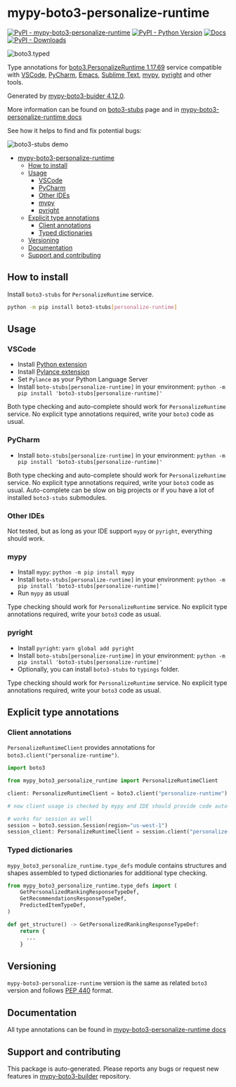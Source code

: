 # mypy-boto3-personalize-runtime<a id="mypy-boto3-personalize-runtime"></a>

[![PyPI - mypy-boto3-personalize-runtime](https://img.shields.io/pypi/v/mypy-boto3-personalize-runtime.svg?color=blue)](https://pypi.org/project/mypy-boto3-personalize-runtime)
[![PyPI - Python Version](https://img.shields.io/pypi/pyversions/mypy-boto3-personalize-runtime.svg?color=blue)](https://pypi.org/project/mypy-boto3-personalize-runtime)
[![Docs](https://img.shields.io/readthedocs/mypy-boto3-builder.svg?color=blue)](https://mypy-boto3-builder.readthedocs.io/)
[![PyPI - Downloads](https://img.shields.io/pypi/dw/mypy-boto3-personalize-runtime?color=blue)](https://pypistats.org/packages/mypy-boto3-personalize-runtime)

![boto3.typed](https://github.com/vemel/mypy_boto3_builder/raw/master/logo.png)

Type annotations for
[boto3.PersonalizeRuntime 1.17.69](https://boto3.amazonaws.com/v1/documentation/api/1.17.69/reference/services/personalize-runtime.html#PersonalizeRuntime)
service compatible with [VSCode](https://code.visualstudio.com/),
[PyCharm](https://www.jetbrains.com/pycharm/),
[Emacs](https://www.gnu.org/software/emacs/),
[Sublime Text](https://www.sublimetext.com/),
[mypy](https://github.com/python/mypy),
[pyright](https://github.com/microsoft/pyright) and other tools.

Generated by
[mypy-boto3-buider 4.12.0](https://github.com/vemel/mypy_boto3_builder).

More information can be found on
[boto3-stubs](https://pypi.org/project/boto3-stubs/) page and in
[mypy-boto3-personalize-runtime docs](https://vemel.github.io/boto3_stubs_docs/mypy_boto3_personalize_runtime/)

See how it helps to find and fix potential bugs:

![boto3-stubs demo](https://github.com/vemel/mypy_boto3_builder/raw/master/demo.gif)

- [mypy-boto3-personalize-runtime](#mypy-boto3-personalize-runtime)
  - [How to install](#how-to-install)
  - [Usage](#usage)
    - [VSCode](#vscode)
    - [PyCharm](#pycharm)
    - [Other IDEs](#other-ides)
    - [mypy](#mypy)
    - [pyright](#pyright)
  - [Explicit type annotations](#explicit-type-annotations)
    - [Client annotations](#client-annotations)
    - [Typed dictionaries](#typed-dictionaries)
  - [Versioning](#versioning)
  - [Documentation](#documentation)
  - [Support and contributing](#support-and-contributing)

## How to install<a id="how-to-install"></a>

Install `boto3-stubs` for `PersonalizeRuntime` service.

```bash
python -m pip install boto3-stubs[personalize-runtime]
```

## Usage<a id="usage"></a>

### VSCode<a id="vscode"></a>

- Install
  [Python extension](https://marketplace.visualstudio.com/items?itemName=ms-python.python)
- Install
  [Pylance extension](https://marketplace.visualstudio.com/items?itemName=ms-python.vscode-pylance)
- Set `Pylance` as your Python Language Server
- Install `boto-stubs[personalize-runtime]` in your environment:
  `python -m pip install 'boto3-stubs[personalize-runtime]'`

Both type checking and auto-complete should work for `PersonalizeRuntime`
service. No explicit type annotations required, write your `boto3` code as
usual.

### PyCharm<a id="pycharm"></a>

- Install `boto-stubs[personalize-runtime]` in your environment:
  `python -m pip install 'boto3-stubs[personalize-runtime]'`

Both type checking and auto-complete should work for `PersonalizeRuntime`
service. No explicit type annotations required, write your `boto3` code as
usual. Auto-complete can be slow on big projects or if you have a lot of
installed `boto3-stubs` submodules.

### Other IDEs<a id="other-ides"></a>

Not tested, but as long as your IDE support `mypy` or `pyright`, everything
should work.

### mypy<a id="mypy"></a>

- Install `mypy`: `python -m pip install mypy`
- Install `boto-stubs[personalize-runtime]` in your environment:
  `python -m pip install 'boto3-stubs[personalize-runtime]'`
- Run `mypy` as usual

Type checking should work for `PersonalizeRuntime` service. No explicit type
annotations required, write your `boto3` code as usual.

### pyright<a id="pyright"></a>

- Install `pyright`: `yarn global add pyright`
- Install `boto-stubs[personalize-runtime]` in your environment:
  `python -m pip install 'boto3-stubs[personalize-runtime]'`
- Optionally, you can install `boto3-stubs` to `typings` folder.

Type checking should work for `PersonalizeRuntime` service. No explicit type
annotations required, write your `boto3` code as usual.

## Explicit type annotations<a id="explicit-type-annotations"></a>

### Client annotations<a id="client-annotations"></a>

`PersonalizeRuntimeClient` provides annotations for
`boto3.client("personalize-runtime")`.

```python
import boto3

from mypy_boto3_personalize_runtime import PersonalizeRuntimeClient

client: PersonalizeRuntimeClient = boto3.client("personalize-runtime")

# now client usage is checked by mypy and IDE should provide code auto-complete

# works for session as well
session = boto3.session.Session(region="us-west-1")
session_client: PersonalizeRuntimeClient = session.client("personalize-runtime")
```

### Typed dictionaries<a id="typed-dictionaries"></a>

`mypy_boto3_personalize_runtime.type_defs` module contains structures and
shapes assembled to typed dictionaries for additional type checking.

```python
from mypy_boto3_personalize_runtime.type_defs import (
    GetPersonalizedRankingResponseTypeDef,
    GetRecommendationsResponseTypeDef,
    PredictedItemTypeDef,
)

def get_structure() -> GetPersonalizedRankingResponseTypeDef:
    return {
      ...
    }
```

## Versioning<a id="versioning"></a>

`mypy-boto3-personalize-runtime` version is the same as related `boto3` version
and follows [PEP 440](https://www.python.org/dev/peps/pep-0440/) format.

## Documentation<a id="documentation"></a>

All type annotations can be found in
[mypy-boto3-personalize-runtime docs](https://vemel.github.io/boto3_stubs_docs/mypy_boto3_personalize_runtime/)

## Support and contributing<a id="support-and-contributing"></a>

This package is auto-generated. Please reports any bugs or request new features
in [mypy-boto3-builder](https://github.com/vemel/mypy_boto3_builder/issues/)
repository.
